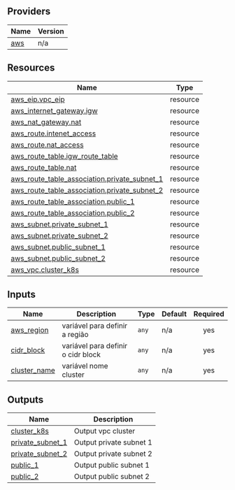 ## Providers

| Name | Version |
|------|---------|
| <a name="provider_aws"></a> [aws](#provider\_aws) | n/a |

## Resources

| Name | Type |
|------|------|
| [aws_eip.vpc_eip](https://registry.terraform.io/providers/hashicorp/aws/latest/docs/resources/eip) | resource |
| [aws_internet_gateway.igw](https://registry.terraform.io/providers/hashicorp/aws/latest/docs/resources/internet_gateway) | resource |
| [aws_nat_gateway.nat](https://registry.terraform.io/providers/hashicorp/aws/latest/docs/resources/nat_gateway) | resource |
| [aws_route.intenet_access](https://registry.terraform.io/providers/hashicorp/aws/latest/docs/resources/route) | resource |
| [aws_route.nat_access](https://registry.terraform.io/providers/hashicorp/aws/latest/docs/resources/route) | resource |
| [aws_route_table.igw_route_table](https://registry.terraform.io/providers/hashicorp/aws/latest/docs/resources/route_table) | resource |
| [aws_route_table.nat](https://registry.terraform.io/providers/hashicorp/aws/latest/docs/resources/route_table) | resource |
| [aws_route_table_association.private_subnet_1](https://registry.terraform.io/providers/hashicorp/aws/latest/docs/resources/route_table_association) | resource |
| [aws_route_table_association.private_subnet_2](https://registry.terraform.io/providers/hashicorp/aws/latest/docs/resources/route_table_association) | resource |
| [aws_route_table_association.public_1](https://registry.terraform.io/providers/hashicorp/aws/latest/docs/resources/route_table_association) | resource |
| [aws_route_table_association.public_2](https://registry.terraform.io/providers/hashicorp/aws/latest/docs/resources/route_table_association) | resource |
| [aws_subnet.private_subnet_1](https://registry.terraform.io/providers/hashicorp/aws/latest/docs/resources/subnet) | resource |
| [aws_subnet.private_subnet_2](https://registry.terraform.io/providers/hashicorp/aws/latest/docs/resources/subnet) | resource |
| [aws_subnet.public_subnet_1](https://registry.terraform.io/providers/hashicorp/aws/latest/docs/resources/subnet) | resource |
| [aws_subnet.public_subnet_2](https://registry.terraform.io/providers/hashicorp/aws/latest/docs/resources/subnet) | resource |
| [aws_vpc.cluster_k8s](https://registry.terraform.io/providers/hashicorp/aws/latest/docs/resources/vpc) | resource |

## Inputs

| Name | Description | Type | Default | Required |
|------|-------------|------|---------|:--------:|
| <a name="input_aws_region"></a> [aws\_region](#input\_aws\_region) | variável para definir a região | `any` | n/a | yes |
| <a name="input_cidr_block"></a> [cidr\_block](#input\_cidr\_block) | variável para definir o cidr block | `any` | n/a | yes |
| <a name="input_cluster_name"></a> [cluster\_name](#input\_cluster\_name) | variável nome cluster | `any` | n/a | yes |

## Outputs

| Name | Description |
|------|-------------|
| <a name="output_cluster_k8s"></a> [cluster\_k8s](#output\_cluster\_k8s) | Output vpc cluster |
| <a name="output_private_subnet_1"></a> [private\_subnet\_1](#output\_private\_subnet\_1) | Output private subnet 1 |
| <a name="output_private_subnet_2"></a> [private\_subnet\_2](#output\_private\_subnet\_2) | Output private subnet 2 |
| <a name="output_public_1"></a> [public\_1](#output\_public\_1) | Output public subnet 1 |
| <a name="output_public_2"></a> [public\_2](#output\_public\_2) | Output public subnet 2 |

